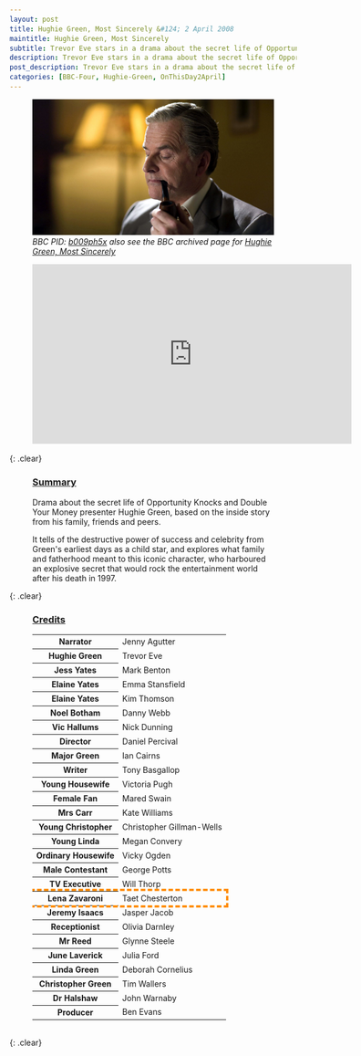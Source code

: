 ```yaml
---
layout: post
title: Hughie Green, Most Sincerely &#124; 2 April 2008
maintitle: Hughie Green, Most Sincerely
subtitle: Trevor Eve stars in a drama about the secret life of Opportunity Knocks and Double Your Money presenter Hughie Green, based on the inside story from his family, friends and peers.
description: Trevor Eve stars in a drama about the secret life of Opportunity Knocks and Double Your Money presenter Hughie Green, based on the inside story from his family, friends and peers.
post_description: Trevor Eve stars in a drama about the secret life of Opportunity Knocks and Double Your Money presenter Hughie Green, based on the inside story from his family, friends and peers.
categories: [BBC-Four, Hughie-Green, OnThisDay2April]
---
```


<figure class="fig1">
<a href="/assets/images/BBC-PIDs/1920xn/p01gct1y.jpg"><img src="/assets/images/BBC-PIDs/1920xn/p01gct1y.jpg" class="full-width zoom-in" /></a>
<cite>BBC PID: <a class="external-link" href="https://www.bbc.co.uk/programmes/b009ph5x">b009ph5x</a> also see the BBC archived page for <a class="external-link" href="https://www.bbc.co.uk/drama/hughiegreenmostsincerely/">Hughie Green, Most Sincerely</a></cite>
</figure>

<figure class="fig2">
<div class="responsive-video"><iframe width="560" height="315" src="https://www.youtube.com/embed/QF0DGpECsJA" title="YouTube video player" frameborder="0" allow="accelerometer; autoplay; clipboard-write; encrypted-media; gyroscope; picture-in-picture; web-share" allowfullscreen></iframe></div>
</figure>


{: .clear}

<figure class="fig3">
<h3 id="summary"><a href="#summary">Summary</a></h3>
<p>Drama about the secret life of Opportunity Knocks and Double Your Money presenter Hughie Green, based on the inside story from his family, friends and peers.</p>
<p> It tells of the destructive power of success and celebrity from Green's earliest days as a child star, and explores what family and fatherhood meant to this iconic character, who harboured an explosive secret that would rock the entertainment world after his death in 1997.</p>
</figure>

{: .clear}

<figure class="fig3">
<figcaption>
<h3 id="credits"><a href="#credits">Credits</a></h3>
<table>
<tr><th>Narrator</th><td>Jenny Agutter</td></tr>
<tr><th>Hughie Green</th><td>Trevor Eve</td></tr>
<tr><th>Jess Yates</th><td>Mark Benton</td></tr>
<tr><th>Elaine Yates</th><td>Emma Stansfield</td></tr>
<tr><th>Elaine Yates</th><td>Kim Thomson</td></tr>
<tr><th>Noel Botham</th><td>Danny Webb</td></tr>
<tr><th>Vic Hallums</th><td>Nick Dunning</td></tr>
<tr><th>Director</th><td>Daniel Percival</td></tr>
<tr><th>Major Green</th><td>Ian Cairns</td></tr>
<tr><th>Writer</th><td>Tony Basgallop</td></tr>
<tr><th>Young Housewife</th><td>Victoria Pugh</td></tr>
<tr><th>Female Fan</th><td>Mared Swain</td></tr>
<tr><th>Mrs Carr</th><td>Kate Williams</td></tr>
<tr><th>Young Christopher</th><td>Christopher Gillman-Wells</td></tr>
<tr><th>Young Linda</th><td>Megan Convery</td></tr>
<tr><th>Ordinary Housewife</th><td>Vicky Ogden</td></tr>
<tr><th>Male Contestant</th><td>George Potts</td></tr>
<tr><th>TV Executive</th><td>Will Thorp</td></tr>
<tr style="outline: 4px dashed darkorange;"><th>Lena Zavaroni</th><td>Taet Chesterton</td></tr>
<tr><th>Jeremy Isaacs</th><td>Jasper Jacob</td></tr>
<tr><th>Receptionist</th><td>Olivia Darnley</td></tr>
<tr><th>Mr Reed</th><td>Glynne Steele</td></tr>
<tr><th>June Laverick</th><td>Julia Ford</td></tr>
<tr><th>Linda Green</th><td>Deborah Cornelius</td></tr>
<tr><th>Christopher Green</th><td>Tim Wallers</td></tr>
<tr><th>Dr Halshaw</th><td>John Warnaby</td></tr>
<tr><th>Producer</th><td>Ben Evans</td></tr>
</table>
</figcaption>
</figure>

<br />{: .clear}

